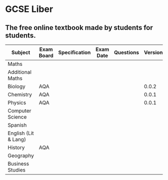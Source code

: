 # GCSE Liber 

## The free online textbook made by students for students.

| Subject              | Exam Board | Specification | Exam Date | Questions | Version |
| -------------------- | ---------- | ------------- | --------- | --------- | ------- |
| Maths                |            |               |           |           |         |
| Additional Maths     |            |               |           |           |         |
| Biology              | AQA        |               |           |           | 0.0.2   |
| Chemistry            | AQA        |               |           |           | 0.0.1   |
| Physics              | AQA        |               |           |           | 0.0.1   |
| Computer Science     |            |               |           |           |         |
| Spanish              |            |               |           |           |         |
| English (Lit & Lang) |            |               |           |           |         |
| History              | AQA        |               |           |           |         |
| Geography            |            |               |           |           |         |
| Business Studies     |            |               |           |           |         |

